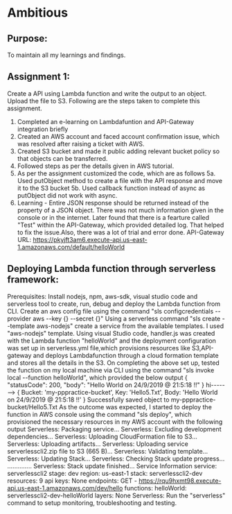 # Ambitious
Purpose:
--------
To maintain all my learnings and findings.

Assignment 1:
-------------
Create a API using Lambda function and write the output to an object. Upload the file to S3. Following are the steps taken to complete this assignment.
1. Completed an e-learning on Lambdafuntion and API-Gateway integration briefly
2. Created an AWS account and faced account confirmation issue, which was resolved after raising a ticket with AWS.
3. Created S3 bucket and made it public adding relevant bucket policy so that objects can be transferred.
4. Followed steps as per the details given in AWS tutorial.
5. As per the assignment customized the code, which are as follows
   5a. Used putObject method to create a file with the API response and move it to the S3 bucket
   5b. Used callback function instead of async as putObject did not work with async. 
6. Learning - Entire JSON response should be returned instead of the property of a JSON object. There was not much information given in the console or in the internet. Later found that there is a fearture called "Test" within the API-Gateway, which provided detailed log. That helped to fix the issue.Also, there was a lot of trial and error done. API-Gateway URL: https://pkyjft3am6.execute-api.us-east-1.amazonaws.com/default/helloWorld

Deploying Lambda function through serverless framework:
--------------------------------------------------------
Prerequisites: Install nodejs, npm, aws-sdk, visual studio code and serverless tool to create, run, debug and deploy the Lambda function from CLI.
Create an aws config file using the command "sls configcredentials --provider aws --key {} --secret {}"
Using a serverless command "sls create --template aws-nodejs" create a service from the available templates. I used "aws-nodejs" template.
Using visual Studio code, handler.js was created with the Lambda function "helloWorld" and the deployment configuration was set up in serverless.yml file,which provisions resources like S3,API-gateway and deploys Lambdafunction through a cloud formation template and stores all the details in the S3.
On completing the above set up, tested the function on my local machine via CLI using the command "sls invoke local --function helloWorld", which provided the below output
{
    "statusCode": 200,
    "body": "Hello World on 24/9/2019 @ 21:5:18 !!"
}
hi-------> { Bucket: 'my-pppractice-bucket',
  Key: 'Hello5.Txt',
  Body: 'Hello World on 24/9/2019 @ 21:5:18 !!' }
Successfully saved object to my-pppractice-bucket/Hello5.Txt
As the outcome was expected, I started to deploy the function in AWS console using the command "sls deploy", which provisioned the necessary resources in my AWS account with the following output
Serverless: Packaging service...
Serverless: Excluding development dependencies...
Serverless: Uploading CloudFormation file to S3...
Serverless: Uploading artifacts...
Serverless: Uploading service serverlesscli2.zip file to S3 (665 B)...
Serverless: Validating template...
Serverless: Updating Stack...
Serverless: Checking Stack update progress...
..............
Serverless: Stack update finished...
Service Information
service: serverlesscli2
stage: dev
region: us-east-1
stack: serverlesscli2-dev
resources: 9
api keys:
  None
endpoints:
  GET - https://rqu9hxmt98.execute-api.us-east-1.amazonaws.com/dev/hello
functions:
  helloWorld: serverlesscli2-dev-helloWorld
layers:
  None
Serverless: Run the "serverless" command to setup monitoring, troubleshooting and testing.
